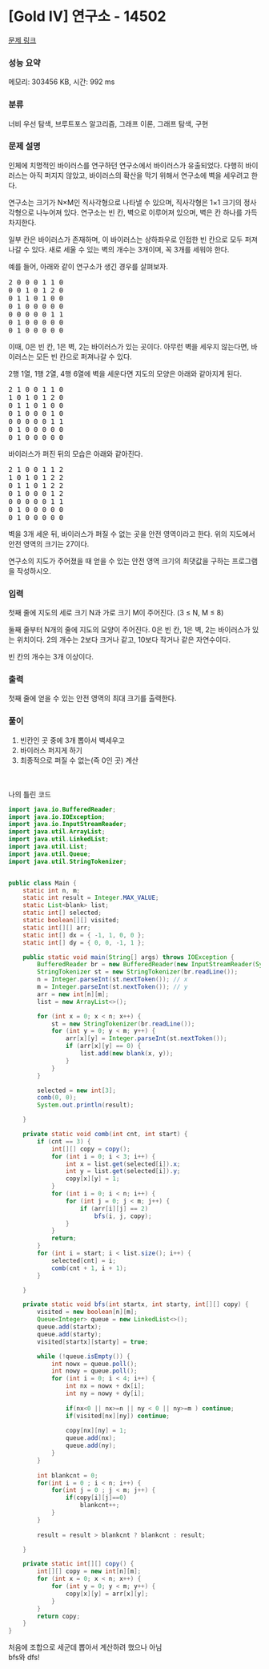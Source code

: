 # [Gold IV] 연구소 - 14502 

[문제 링크](https://www.acmicpc.net/problem/14502) 

### 성능 요약

메모리: 303456 KB, 시간: 992 ms

### 분류

너비 우선 탐색, 브루트포스 알고리즘, 그래프 이론, 그래프 탐색, 구현

### 문제 설명

<p>인체에 치명적인 바이러스를 연구하던 연구소에서 바이러스가 유출되었다. 다행히 바이러스는 아직 퍼지지 않았고, 바이러스의 확산을 막기 위해서 연구소에 벽을 세우려고 한다.</p>

<p>연구소는 크기가 N×M인 직사각형으로 나타낼 수 있으며, 직사각형은 1×1 크기의 정사각형으로 나누어져 있다. 연구소는 빈 칸, 벽으로 이루어져 있으며, 벽은 칸 하나를 가득 차지한다. </p>

<p>일부 칸은 바이러스가 존재하며, 이 바이러스는 상하좌우로 인접한 빈 칸으로 모두 퍼져나갈 수 있다. 새로 세울 수 있는 벽의 개수는 3개이며, 꼭 3개를 세워야 한다.</p>

<p>예를 들어, 아래와 같이 연구소가 생긴 경우를 살펴보자.</p>

<pre>2 0 0 0 1 1 0
0 0 1 0 1 2 0
0 1 1 0 1 0 0
0 1 0 0 0 0 0
0 0 0 0 0 1 1
0 1 0 0 0 0 0
0 1 0 0 0 0 0</pre>

<p>이때, 0은 빈 칸, 1은 벽, 2는 바이러스가 있는 곳이다. 아무런 벽을 세우지 않는다면, 바이러스는 모든 빈 칸으로 퍼져나갈 수 있다.</p>

<p>2행 1열, 1행 2열, 4행 6열에 벽을 세운다면 지도의 모양은 아래와 같아지게 된다.</p>

<pre>2 1 0 0 1 1 0
1 0 1 0 1 2 0
0 1 1 0 1 0 0
0 1 0 0 0 1 0
0 0 0 0 0 1 1
0 1 0 0 0 0 0
0 1 0 0 0 0 0</pre>

<p>바이러스가 퍼진 뒤의 모습은 아래와 같아진다.</p>

<pre>2 1 0 0 1 1 2
1 0 1 0 1 2 2
0 1 1 0 1 2 2
0 1 0 0 0 1 2
0 0 0 0 0 1 1
0 1 0 0 0 0 0
0 1 0 0 0 0 0</pre>

<p>벽을 3개 세운 뒤, 바이러스가 퍼질 수 없는 곳을 안전 영역이라고 한다. 위의 지도에서 안전 영역의 크기는 27이다.</p>

<p>연구소의 지도가 주어졌을 때 얻을 수 있는 안전 영역 크기의 최댓값을 구하는 프로그램을 작성하시오.</p>

### 입력 

 <p>첫째 줄에 지도의 세로 크기 N과 가로 크기 M이 주어진다. (3 ≤ N, M ≤ 8)</p>

<p>둘째 줄부터 N개의 줄에 지도의 모양이 주어진다. 0은 빈 칸, 1은 벽, 2는 바이러스가 있는 위치이다. 2의 개수는 2보다 크거나 같고, 10보다 작거나 같은 자연수이다.</p>

<p>빈 칸의 개수는 3개 이상이다.</p>

### 출력 

 <p>첫째 줄에 얻을 수 있는 안전 영역의 최대 크기를 출력한다.</p>

### 풀이
1. 빈칸인 곳 중에 3개 뽑아서 벽세우고
2. 바이러스 퍼지게 하기
3. 최종적으로 퍼질 수 없는(즉 0인 곳) 계산

<br><br>
나의 틀린 코드
```java
import java.io.BufferedReader;
import java.io.IOException;
import java.io.InputStreamReader;
import java.util.ArrayList;
import java.util.LinkedList;
import java.util.List;
import java.util.Queue;
import java.util.StringTokenizer;


public class Main {
	static int n, m;
	static int result = Integer.MAX_VALUE;
	static List<blank> list;
	static int[] selected;
	static boolean[][] visited;
	static int[][] arr;
	static int[] dx = { -1, 1, 0, 0 };
	static int[] dy = { 0, 0, -1, 1 };

	public static void main(String[] args) throws IOException {
		BufferedReader br = new BufferedReader(new InputStreamReader(System.in));
		StringTokenizer st = new StringTokenizer(br.readLine());
		n = Integer.parseInt(st.nextToken()); // x
		m = Integer.parseInt(st.nextToken()); // y
		arr = new int[n][m];
		list = new ArrayList<>();

		for (int x = 0; x < n; x++) {
			st = new StringTokenizer(br.readLine());
			for (int y = 0; y < m; y++) {
				arr[x][y] = Integer.parseInt(st.nextToken());
				if (arr[x][y] == 0) {
					list.add(new blank(x, y));
				}
			}
		}

		selected = new int[3];
		comb(0, 0);
		System.out.println(result);

	}

	private static void comb(int cnt, int start) {
		if (cnt == 3) {
			int[][] copy = copy();
			for (int i = 0; i < 3; i++) {
				int x = list.get(selected[i]).x;
				int y = list.get(selected[i]).y;
				copy[x][y] = 1;
			}
			for (int i = 0; i < n; i++) {
				for (int j = 0; j < m; j++) {
					if (arr[i][j] == 2)
						bfs(i, j, copy);
				}
			}
			return;
		}
		for (int i = start; i < list.size(); i++) {
			selected[cnt] = i;
			comb(cnt + 1, i + 1);
		}

	}

	private static void bfs(int startx, int starty, int[][] copy) {
		visited = new boolean[n][m];
		Queue<Integer> queue = new LinkedList<>();
		queue.add(startx);
		queue.add(starty);
		visited[startx][starty] = true;

		while (!queue.isEmpty()) {
			int nowx = queue.poll();
			int nowy = queue.poll();
			for (int i = 0; i < 4; i++) {
				int nx = nowx + dx[i];
				int ny = nowy + dy[i];
				
				if(nx<0 || nx>=n || ny < 0 || ny>=m ) continue;
				if(visited[nx][ny]) continue;
				
				copy[nx][ny] = 1;
				queue.add(nx);
				queue.add(ny);
			}
		}
		
		int blankcnt = 0;
		for(int i = 0 ; i < n; i++) {
			for(int j = 0 ; j < m; j++) {
				if(copy[i][j]==0)
					blankcnt++;
			}
		}
		
		result = result > blankcnt ? blankcnt : result;

	}

	private static int[][] copy() {
		int[][] copy = new int[n][m];
		for (int x = 0; x < n; x++) {
			for (int y = 0; y < m; y++) {
				copy[x][y] = arr[x][y];
			}
		}
		return copy;
	}
}
```
처음에 조합으로 세군데 뽑아서 계산하려 했으나 아님
<br>
bfs와 dfs!
